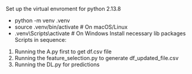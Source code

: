 Set up the virtual envroment for python 2.13.8
- python -m venv .venv
- source .venv/bin/activate   # On macOS/Linux
- .venv\Scripts\activate      # On Windows
Install necessary lib packages
Scripts in sequence:
1. Running the A.py first to get df.csv file
2. Running the feature_selection.py to generate df_updated_file.csv
3. Running the DL.py for predictions
